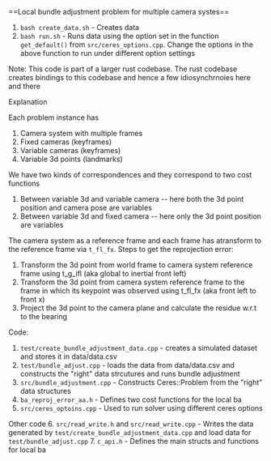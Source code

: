 ==Local bundle adjustment problem for multiple camera systes==
1. `bash create_data.sh` - Creates data
2. `bash run.sh` - Runs data using the option set in the function `get_default()` from `src/ceres_options.cpp`.
                  Change the options in the above function to run under different option settings


Note: This code is part of a larger rust codebase. The rust codebase creates bindings to this codebase and hence a few idiosynchrnoies here and there   

Explanation

Each problem instance has
1. Camera system with multiple frames
2. Fixed cameras (keyframes)
3. Variable cameras (keyframes)
4. Variable 3d points (landmarks)


We have two kinds of correspondences and they correspond to two cost functions
1. Between variable 3d and variable camera -- here both the 3d point position and camera pose are variables 
1. Between variable 3d and fixed camera -- here only the 3d point position are variables

The camera system as a reference frame and each frame has atransform to the reference frame via `t_fl_fx`. 
Steps to get the reprojection error:
1. Transform the 3d point from world frame to camera system reference frame  using t_g_ifl (aka global to inertial front left)
2. Transform the 3d point from camera system reference frame to the frame in which its keypoint was observed using t_fl_fx (aka front left to front x)
3. Project the 3d point to the camera plane and calculate the residue w.r.t to the bearing



Code:
1. `test/create_bundle_adjustment_data.cpp` - creates a simulated dataset and stores it in data/data.csv
2. `test/bundle_adjust.cpp` - loads the data from data/data.csv and constructs the "right" data strcutures and runs bundle adjustment
3. `src/bundle_adjustment.cpp` - Constructs Ceres::Problem from the "right" data structures
4. `ba_reproj_error_aa.h` - Defines two cost functions for the local ba
5. `src/ceres_optoins.cpp` - Used to run solver using different ceres options

Other code
6. `src/read_write.h` and `src/read_write.cpp` - Writes the data generated by `test/create_bundle_adjustment_data.cpp` and load data for `test/bundle_adjust.cpp`
7. `c_api.h` - Defines the main structs and functions for local ba


